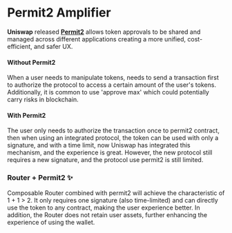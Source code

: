 # Permit2 Amplifier

**Uniswap** released [**Permit2**](https://docs.uniswap.org/contracts/permit2/overview) allows token approvals to be shared and managed across different applications creating a more unified, cost-efficient, and safer UX.

#### Without Permit2

When a user needs to manipulate tokens, needs to send a transaction first to authorize the protocol to access a certain amount of the user's tokens. Additionally, it is common to use 'approve max' which could potentially carry risks in blockchain.

#### With Permit2

The user only needs to authorize the transaction once to permit2 contract, then when using an integrated protocol, the token can be used with only a signature, and with a time limit, now Uniswap has integrated this mechanism, and the experience is great. However, the new protocol still requires a new signature, and the protocol use permit2 is still limited.

### Router + Permit2 ✨

Composable Router combined with permit2 will achieve the characteristic of 1 + 1 > 2. It only requires one signature (also time-limited) and can directly use the token to any contract, making the user experience better. In addition, the Router does not retain user assets, further enhancing the experience of using the wallet.

